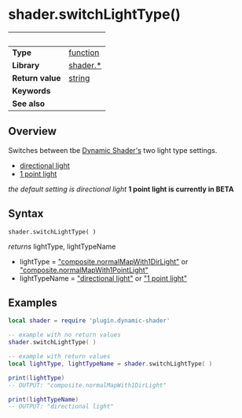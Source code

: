 # shader.switchLightType()

|                      | &nbsp; 
| -------------------- | ---------------------------------------------------------------
| __Type__             | [function](http://docs.coronalabs.com/api/type/Function.html)
| __Library__          | [shader.*](README.md)
| __Return value__     | [string](https://docs.coronalabs.com/api/type/String.html)
| __Keywords__         | 
| __See also__         | 



## Overview

Switches between tbe [Dynamic Shader's](README.md) two light type settings.
- [directional light](https://docs.coronalabs.com/guide/graphics/effects.html#composite.normalmapwith1dirlight)
- [1 point light](https://docs.coronalabs.com/guide/graphics/effects.html#composite.normalmapwith1pointlight)

*the default setting is directional light*
__1 point light is currently in BETA__

## Syntax

	shader.switchLightType( )
  
  _*returns*_ lightType, lightTypeName
  
  - lightType = ["composite.normalMapWith1DirLight"](https://docs.coronalabs.com/guide/graphics/effects.html#composite.normalmapwith1dirlight) or ["composite.normalMapWith1PointLight"](https://docs.coronalabs.com/guide/graphics/effects.html#composite.normalmapwith1pointlight)
  - lightTypeName = ["directional light"](https://docs.coronalabs.com/guide/graphics/effects.html#composite.normalmapwith1dirlight) or ["1 point light"](https://docs.coronalabs.com/guide/graphics/effects.html#composite.normalmapwith1pointlight)
  
## Examples

``````lua
local shader = require 'plugin.dynamic-shader'

-- example with no return values
shader.switchLightType( )

-- example with return values
local lightType, lightTypeName = shader.switchLightType( )

print(lightType)
-- OUTPUT: "composite.normalMapWith1DirLight"

print(lightTypeName)
-- OUTPUT: "directional light"

``````
